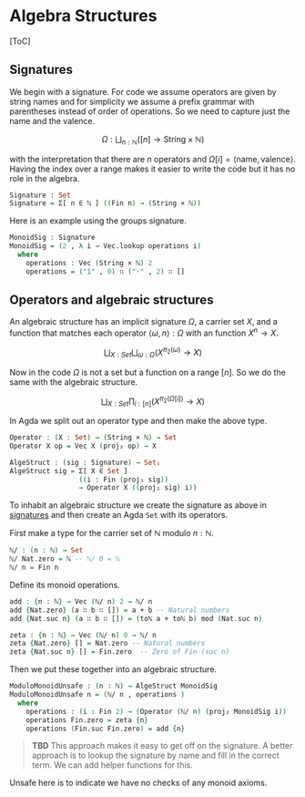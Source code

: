 # Algebra Structures

[ToC]

## Signatures
We begin with a signature.  For code we assume operators are given by string names and for simplicity we assume a prefix grammar with parentheses instead of order of operations.  So we need to capture just the name and the valence.
```math
\Omega:\bigsqcup_{n:\mathbb{N}} ([n]\to \text{String}\times \mathbb{N})
```
with the interpretation that there are $n$ operators and $\Omega[i]=\langle \text{name},\text{valence}\rangle$.  Having the index over a range makes it easier to write the code but it has no role in the algebra.
```agda
Signature : Set 
Signature = Σ[ n ∈ ℕ ] ((Fin n) → (String × ℕ))
```

Here is an example using the groups signature.
```agda
MonoidSig : Signature
MonoidSig = (2 , λ i → Vec.lookup operations i)
  where
    operations : Vec (String × ℕ) 2
    operations = ("1" , 0) ∷ ("·" , 2) ∷ []
```
## Operators and algebraic structures
An algebraic structure has an implicit signature $\Omega$, a carrier set $X$, and a function that matches each operator $\langle \omega, n\rangle :\Omega$ with an function $X^{n}\to X$.
```math
\bigsqcup_{X:Set}\bigsqcup_{\omega:\Omega}(X^{\pi_2(\omega)}\to X)
```
Now in the code $\Omega$ is not a set but a function on a range $[n]$.  So we do the same with the algebraic structure.
```math
\bigsqcup_{X:Set}\prod_{i:[n]}(X^{\pi_2(\Omega[i])}\to X)
```
In Agda we split out an operator type and then make the above type.
```agda
Operator : (X : Set) → (String × ℕ) → Set
Operator X op = Vec X (proj₂ op) → X

AlgeStruct : (sig : Signature) → Set₁
AlgeStruct sig = Σ[ X ∈ Set ] 
                 ((i : Fin (proj₁ sig)) 
                 → Operator X ((proj₂ sig) i))
```
To inhabit an algebraic structure we create the signature as above in [signatures](#signatures) and then create an Agda `Set` with its operators.

First make a type for the carrier set of $\mathbb{N}$ modulo $n:\mathbb{N}$.
```agda
ℕ/ : (n : ℕ) → Set
ℕ/ Nat.zero = ℕ -- ℕ/ 0 = ℕ 
ℕ/ n = Fin n
```
Define its monoid operations.
```agda
add : {n : ℕ} → Vec (ℕ/ n) 2 → ℕ/ n
add {Nat.zero} (a ∷ b ∷ []) = a + b -- Natural numbers
add {Nat.suc n} (a ∷ b ∷ []) = (toℕ a + toℕ b) mod (Nat.suc n)

zeta : {n : ℕ} → Vec (ℕ/ n) 0 → ℕ/ n
zeta {Nat.zero} [] = Nat.zero -- Natural numbers
zeta {Nat.suc n} [] = Fin.zero  -- Zero of Fin (suc n)
```
Then we put these together into an algebraic structure.
```agda
ModuloMonoidUnsafe : (n : ℕ) → AlgeStruct MonoidSig
ModuloMonoidUnsafe n = (ℕ/ n , operations )
  where
    operations : (i : Fin 2) → (Operator (ℕ/ n) (proj₂ MonoidSig i))
    operations Fin.zero = zeta {n} 
    operations (Fin.suc Fin.zero) = add {n} 
```
> **TBD** This approach makes it easy to get off on the signature.  A better approach is to lookup the signature by name and fill in the correct term.  We can add helper functions for this.

Unsafe here is to indicate we have no checks of any monoid axioms.